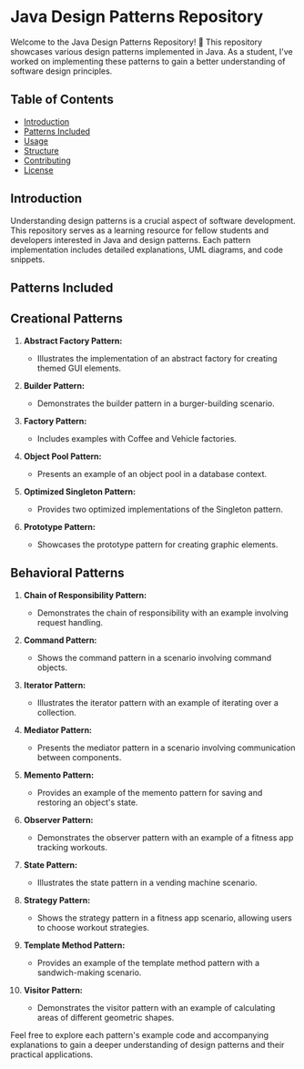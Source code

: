 # Java Design Patterns Repository

Welcome to the Java Design Patterns Repository! 🚀 This repository showcases various design patterns implemented in Java. As a student, I've worked on implementing these patterns to gain a better understanding of software design principles.

## Table of Contents

- [Introduction](#introduction)
- [Patterns Included](#patterns-included)
- [Usage](#usage)
- [Structure](#structure)
- [Contributing](#contributing)
- [License](#license)

## Introduction

Understanding design patterns is a crucial aspect of software development. This repository serves as a learning resource for fellow students and developers interested in Java and design patterns. Each pattern implementation includes detailed explanations, UML diagrams, and code snippets.

## Patterns Included

## Creational Patterns

1. **Abstract Factory Pattern:**
   - Illustrates the implementation of an abstract factory for creating themed GUI elements.

2. **Builder Pattern:**
   - Demonstrates the builder pattern in a burger-building scenario.

3. **Factory Pattern:**
   - Includes examples with Coffee and Vehicle factories.

4. **Object Pool Pattern:**
   - Presents an example of an object pool in a database context.

5. **Optimized Singleton Pattern:**
   - Provides two optimized implementations of the Singleton pattern.

6. **Prototype Pattern:**
   - Showcases the prototype pattern for creating graphic elements.

## Behavioral Patterns

1. **Chain of Responsibility Pattern:**
   - Demonstrates the chain of responsibility with an example involving request handling.

2. **Command Pattern:**
   - Shows the command pattern in a scenario involving command objects.

3. **Iterator Pattern:**
   - Illustrates the iterator pattern with an example of iterating over a collection.

4. **Mediator Pattern:**
   - Presents the mediator pattern in a scenario involving communication between components.

5. **Memento Pattern:**
   - Provides an example of the memento pattern for saving and restoring an object's state.

6. **Observer Pattern:**
   - Demonstrates the observer pattern with an example of a fitness app tracking workouts.

7. **State Pattern:**
   - Illustrates the state pattern in a vending machine scenario.

8. **Strategy Pattern:**
   - Shows the strategy pattern in a fitness app scenario, allowing users to choose workout strategies.

9. **Template Method Pattern:**
   - Provides an example of the template method pattern with a sandwich-making scenario.

10. **Visitor Pattern:**
    - Demonstrates the visitor pattern with an example of calculating areas of different geometric shapes.

Feel free to explore each pattern's example code and accompanying explanations to gain a deeper understanding of design patterns and their practical applications.
